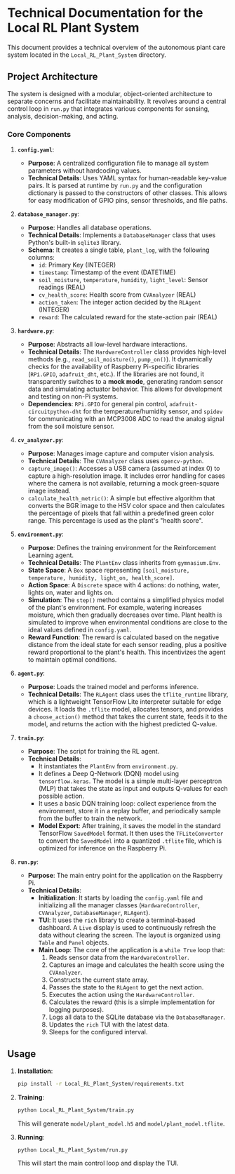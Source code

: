 # Technical Documentation for the Local RL Plant System

This document provides a technical overview of the autonomous plant care system located in the `Local_RL_Plant_System` directory.

## Project Architecture

The system is designed with a modular, object-oriented architecture to separate concerns and facilitate maintainability. It revolves around a central control loop in `run.py` that integrates various components for sensing, analysis, decision-making, and acting.

### Core Components

1.  **`config.yaml`**:
    *   **Purpose**: A centralized configuration file to manage all system parameters without hardcoding values.
    *   **Technical Details**: Uses YAML syntax for human-readable key-value pairs. It is parsed at runtime by `run.py` and the configuration dictionary is passed to the constructors of other classes. This allows for easy modification of GPIO pins, sensor thresholds, and file paths.

2.  **`database_manager.py`**:
    *   **Purpose**: Handles all database operations.
    *   **Technical Details**: Implements a `DatabaseManager` class that uses Python's built-in `sqlite3` library.
    *   **Schema**: It creates a single table, `plant_log`, with the following columns:
        *   `id`: Primary Key (INTEGER)
        *   `timestamp`: Timestamp of the event (DATETIME)
        *   `soil_moisture`, `temperature`, `humidity`, `light_level`: Sensor readings (REAL)
        *   `cv_health_score`: Health score from `CVAnalyzer` (REAL)
        *   `action_taken`: The integer action decided by the `RLAgent` (INTEGER)
        *   `reward`: The calculated reward for the state-action pair (REAL)

3.  **`hardware.py`**:
    *   **Purpose**: Abstracts all low-level hardware interactions.
    *   **Technical Details**: The `HardwareController` class provides high-level methods (e.g., `read_soil_moisture()`, `pump_on()`). It dynamically checks for the availability of Raspberry Pi-specific libraries (`RPi.GPIO`, `adafruit_dht`, etc.). If the libraries are not found, it transparently switches to a **mock mode**, generating random sensor data and simulating actuator behavior. This allows for development and testing on non-Pi systems.
    *   **Dependencies**: `RPi.GPIO` for general pin control, `adafruit-circuitpython-dht` for the temperature/humidity sensor, and `spidev` for communicating with an MCP3008 ADC to read the analog signal from the soil moisture sensor.

4.  **`cv_analyzer.py`**:
    *   **Purpose**: Manages image capture and computer vision analysis.
    *   **Technical Details**: The `CVAnalyzer` class uses `opencv-python`.
    *   `capture_image()`: Accesses a USB camera (assumed at index 0) to capture a high-resolution image. It includes error handling for cases where the camera is not available, returning a mock green-square image instead.
    *   `calculate_health_metric()`: A simple but effective algorithm that converts the BGR image to the HSV color space and then calculates the percentage of pixels that fall within a predefined green color range. This percentage is used as the plant's "health score".

5.  **`environment.py`**:
    *   **Purpose**: Defines the training environment for the Reinforcement Learning agent.
    *   **Technical Details**: The `PlantEnv` class inherits from `gymnasium.Env`.
    *   **State Space**: A `Box` space representing `[soil_moisture, temperature, humidity, light_on, health_score]`.
    *   **Action Space**: A `Discrete` space with 4 actions: do nothing, water, lights on, water and lights on.
    *   **Simulation**: The `step()` method contains a simplified physics model of the plant's environment. For example, watering increases moisture, which then gradually decreases over time. Plant health is simulated to improve when environmental conditions are close to the ideal values defined in `config.yaml`.
    *   **Reward Function**: The reward is calculated based on the negative distance from the ideal state for each sensor reading, plus a positive reward proportional to the plant's health. This incentivizes the agent to maintain optimal conditions.

6.  **`agent.py`**:
    *   **Purpose**: Loads the trained model and performs inference.
    *   **Technical Details**: The `RLAgent` class uses the `tflite_runtime` library, which is a lightweight TensorFlow Lite interpreter suitable for edge devices. It loads the `.tflite` model, allocates tensors, and provides a `choose_action()` method that takes the current state, feeds it to the model, and returns the action with the highest predicted Q-value.

7.  **`train.py`**:
    *   **Purpose**: The script for training the RL agent.
    *   **Technical Details**:
        *   It instantiates the `PlantEnv` from `environment.py`.
        *   It defines a Deep Q-Network (DQN) model using `tensorflow.keras`. The model is a simple multi-layer perceptron (MLP) that takes the state as input and outputs Q-values for each possible action.
        *   It uses a basic DQN training loop: collect experience from the environment, store it in a replay buffer, and periodically sample from the buffer to train the network.
        *   **Model Export**: After training, it saves the model in the standard TensorFlow `SavedModel` format. It then uses the `TFLiteConverter` to convert the `SavedModel` into a quantized `.tflite` file, which is optimized for inference on the Raspberry Pi.

8.  **`run.py`**:
    *   **Purpose**: The main entry point for the application on the Raspberry Pi.
    *   **Technical Details**:
        *   **Initialization**: It starts by loading the `config.yaml` file and initializing all the manager classes (`HardwareController`, `CVAnalyzer`, `DatabaseManager`, `RLAgent`).
        *   **TUI**: It uses the `rich` library to create a terminal-based dashboard. A `Live` display is used to continuously refresh the data without clearing the screen. The layout is organized using `Table` and `Panel` objects.
        *   **Main Loop**: The core of the application is a `while True` loop that:
            1.  Reads sensor data from the `HardwareController`.
            2.  Captures an image and calculates the health score using the `CVAnalyzer`.
            3.  Constructs the current state array.
            4.  Passes the state to the `RLAgent` to get the next action.
            5.  Executes the action using the `HardwareController`.
            6.  Calculates the reward (this is a simple implementation for logging purposes).
            7.  Logs all data to the SQLite database via the `DatabaseManager`.
            8.  Updates the `rich` TUI with the latest data.
            9.  Sleeps for the configured interval.

## Usage

1.  **Installation**:
    ```bash
    pip install -r Local_RL_Plant_System/requirements.txt
    ```
2.  **Training**:
    ```bash
    python Local_RL_Plant_System/train.py
    ```
    This will generate `model/plant_model.h5` and `model/plant_model.tflite`.

3.  **Running**:
    ```bash
    python Local_RL_Plant_System/run.py
    ```
    This will start the main control loop and display the TUI.
